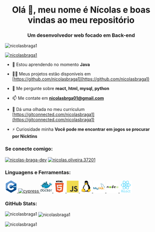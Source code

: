 <h1 align="center">Olá 👋, meu nome é Nícolas e boas vindas ao meu repositório</h1>
<h3 align="center">Um desenvolvedor web focado em Back-end</h3>

<p align="left"> <img src="https://komarev.com/ghpvc/?username=nicolasbraga1&label=Profile%20views&color=0e75b6&style=flat" alt="nicolasbraga1" /> </p>

<p align="left"> <a href="https://github.com/ryo-ma/github-profile-trophy"><img src="https://github-profile-trophy.vercel.app/?username=nicolasbraga1" alt="nicolasbraga1" /></a> </p>

- 🌱 Estou aprendendo no momento **Java**

- 👨‍💻 Meus projetos estão disponíveis em [https://github.com/nicolasbraga1](https://github.com/nicolasbraga1)

- 💬 Me pergunte sobre **react, html, mysql, python**

- 📫 Me contate em **nicolasbrga01@gmail.com**

- 📄 Dá uma olhada no meu curriculum [https://gitconnected.com/nicolasbraga1](https://gitconnected.com/nicolasbraga1)

- ⚡ Curiosidade minha **Você pode me encontrar em jogos se procurar por Nicktins**

<h3 align="left">Se conecte comigo:</h3>
<p align="left">
<a href="https://linkedin.com/in/nicolas-braga-dev" target="blank"><img align="center" src="https://raw.githubusercontent.com/rahuldkjain/github-profile-readme-generator/master/src/images/icons/Social/linked-in-alt.svg" alt="nicolas-braga-dev" height="30" width="40" /></a>
<a href="https://fb.com/nicolas.oliveira.37201" target="blank"><img align="center" src="https://raw.githubusercontent.com/rahuldkjain/github-profile-readme-generator/master/src/images/icons/Social/facebook.svg" alt="nicolas.oliveira.37201" height="30" width="40" /></a>
</p>

<h3 align="left">Linguagens e Ferramentas:</h3>
<p align="left"> <a href="https://www.w3schools.com/cpp/" target="_blank" rel="noreferrer"> <img src="https://raw.githubusercontent.com/devicons/devicon/master/icons/cplusplus/cplusplus-original.svg" alt="cplusplus" width="40" height="40"/> </a> <a href="https://www.cypress.io" target="_blank" rel="noreferrer"> <img src="https://raw.githubusercontent.com/simple-icons/simple-icons/6e46ec1fc23b60c8fd0d2f2ff46db82e16dbd75f/icons/cypress.svg" alt="cypress" width="40" height="40"/> </a> <a href="https://www.docker.com/" target="_blank" rel="noreferrer"> <img src="https://raw.githubusercontent.com/devicons/devicon/master/icons/docker/docker-original-wordmark.svg" alt="docker" width="40" height="40"/> </a> <a href="https://www.w3.org/html/" target="_blank" rel="noreferrer"> <img src="https://raw.githubusercontent.com/devicons/devicon/master/icons/html5/html5-original-wordmark.svg" alt="html5" width="40" height="40"/> </a> <a href="https://developer.mozilla.org/en-US/docs/Web/JavaScript" target="_blank" rel="noreferrer"> <img src="https://raw.githubusercontent.com/devicons/devicon/master/icons/javascript/javascript-original.svg" alt="javascript" width="40" height="40"/> </a> <a href="https://www.linux.org/" target="_blank" rel="noreferrer"> <img src="https://raw.githubusercontent.com/devicons/devicon/master/icons/linux/linux-original.svg" alt="linux" width="40" height="40"/> </a> <a href="https://www.mysql.com/" target="_blank" rel="noreferrer"> <img src="https://raw.githubusercontent.com/devicons/devicon/master/icons/mysql/mysql-original-wordmark.svg" alt="mysql" width="40" height="40"/> </a> <a href="https://nodejs.org" target="_blank" rel="noreferrer"> <img src="https://raw.githubusercontent.com/devicons/devicon/master/icons/nodejs/nodejs-original-wordmark.svg" alt="nodejs" width="40" height="40"/> </a> <a href="https://reactjs.org/" target="_blank" rel="noreferrer"> <img src="https://raw.githubusercontent.com/devicons/devicon/master/icons/react/react-original-wordmark.svg" alt="react" width="40" height="40"/> </a> </p>

<h3 align="left">GitHub Stats:</h3>
<p><img align="left" src="https://github-readme-stats.vercel.app/api/top-langs?username=nicolasbraga1&show_icons=true&locale=en&layout=compact" alt="nicolasbraga1" /></p>

<p>&nbsp;<img align="center" src="https://github-readme-stats.vercel.app/api?username=nicolasbraga1&show_icons=true&locale=en" alt="nicolasbraga1" /></p>

<p><img align="center" src="https://github-readme-streak-stats.herokuapp.com/?user=nicolasbraga1&" alt="nicolasbraga1" /></p>
